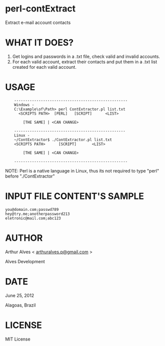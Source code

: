 perl-contExtract
================

  Extract e-mail account contacts


WHAT IT DOES?
=====================================================

1. Get logins and passwords in a .txt file, check valid and invalid accounts.
2. For each valid account, extract their contacts and put them in a .txt list created for each valid account.


USAGE
=====================================================

		---------------------------------------------------
		Windows -
		C:\Example\of\Path> perl ContExtractor.pl list.txt
		  <SCRIPTS PATH>  [PERL]   [SCRIPT]      <LIST>

			[THE SAME] | <CAN CHANGE>

		--------------------------------------------------
		Linux -
		~/ContExtractor$ ./ContExtractor.pl list.txt
		<SCRIPTS PATH>      [SCRIPT]       <LIST>

			[THE SAME] | <CAN CHANGE>

		---------------------------------------------------

NOTE: Perl is a native language in Linux, thus its not required to type "perl" before "./ContExtractor"


INPUT FILE CONTENT'S SAMPLE
=====================================================

    you@domain.com;passwd789
    hey@try.me;anotherpassword213
    eletronic@mail.com;abc123
  

AUTHOR
=====================================================

Arthur Alves < arthuralves.p@gmail.com >

Alves Development

DATE
=====================================================

June 25, 2012

Alagoas, Brazil
		
LICENSE
=====================================================

MIT License

